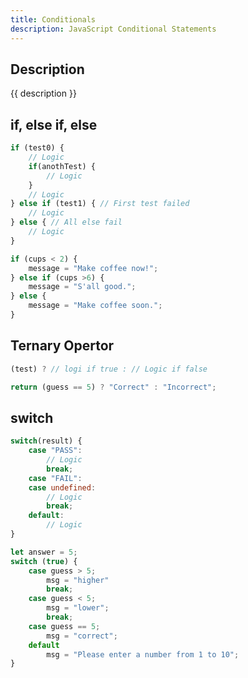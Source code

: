 ```yaml
---
title: Conditionals
description: JavaScript Conditional Statements
---
```


## Description

{{ description }}

## if, else if, else

```js
if (test0) {
    // Logic
    if(anothTest) {
        // Logic
    }
    // Logic
} else if (test1) { // First test failed
    // Logic
} else { // All else fail
    // Logic
}
```

```js
if (cups < 2) {
    message = "Make coffee now!";
} else if (cups >6) {
    message = "S'all good.";
} else {
    message = "Make coffee soon.";
}
```

## Ternary Opertor

```js
(test) ? // logi if true : // Logic if false 
```

```js title="Example:
return (guess == 5) ? "Correct" : "Incorrect";
```

## switch

```js
switch(result) {
    case "PASS":
        // Logic
        break;
    case "FAIL":
    case undefined:
        // Logic
        break;
    default:
        // Logic
}
```

```js
let answer = 5;
switch (true) {
    case guess > 5;
        msg = "higher"
        break;
    case guess < 5;
        msg = "lower";
        break;
    case guess == 5;
        msg = "correct";
    default 
        msg = "Please enter a number from 1 to 10";
}
```
